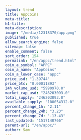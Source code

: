 ```yaml
---
layout: trend
title: AppCoins
meta-title: 
h1-title: 
meta-description: 
image: "/media/12318370/app.png"
published: true
allow_search_engine: false
sitemap: false
enable_comment: false
sort_order: 154
permalink: "/en/appc/trend.html"
coin_a_symbol: "APPC"
coin_a_name: "AppCoins"
coin_a_lower_case: "appc"
price_usd: "1.39744"
price_btc: "0.00011893"
24h_volume_usd: "5990970.0"
market_cap_usd: "246203093.0"
total_supply: "246203093.0"
available_supply: "100054312.0"
percent_change_1h: "2.11"
percent_change_24h: "3.23"
percent_change_7d: "-13.43"
last_updated: "1517140766"
parent-url: "/en/appc/"
author: Sam
---
```


